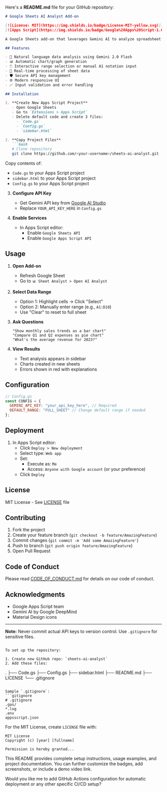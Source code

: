 Here's a **README.md** file for your GitHub repository:

```markdown
# Google Sheets AI Analyst Add-on

[![License: MIT](https://img.shields.io/badge/License-MIT-yellow.svg)](https://opensource.org/licenses/MIT)
[![Apps Script](https://img.shields.io/badge/Google%20Apps%20Script-1.0.0-blue.svg)](https://developers.google.com/apps-script)

A Google Sheets add-on that leverages Gemini AI to analyze spreadsheet data through natural language queries, with automatic chart generation and flexible data range selection.

## Features

- 🧠 Natural language data analysis using Gemini 2.0 Flash
- 📊 Automatic chart/graph generation
- 🖱️ Interactive range selection or manual A1 notation input
- 🔄 Real-time processing of sheet data
- 🛡️ Secure API key management
- 🌐 Modern responsive UI
- ✅ Input validation and error handling

## Installation

1. **Create New Apps Script Project**
   - Open Google Sheets
   - Go to `Extensions > Apps Script`
   - Delete default code and create 3 files:
     - `Code.gs`
     - `Config.gs`
     - `sidebar.html`

2. **Copy Project Files**
   ```bash
   # Clone repository
   git clone https://github.com/<your-username>/sheets-ai-analyst.git
   ```
   Copy contents of:
   - `Code.gs` to your Apps Script project
   - `sidebar.html` to your Apps Script project
   - `Config.gs` to your Apps Script project

3. **Configure API Key**
   - Get Gemini API key from [Google AI Studio](https://aistudio.google.com/)
   - Replace `YOUR_API_KEY_HERE` in `Config.gs`

4. **Enable Services**
   - In Apps Script editor:
     - Enable `Google Sheets API`
     - Enable `Google Apps Script API`

## Usage

1. **Open Add-on**
   - Refresh Google Sheet
   - Go to `📊 Sheet Analyst > Open AI Analyst`

2. **Select Data Range**
   - Option 1: Highlight cells → Click "Select"
   - Option 2: Manually enter range (e.g., `A1:D10`)
   - Use "Clear" to reset to full sheet

3. **Ask Questions**
   ```
   "Show monthly sales trends as a bar chart"
   "Compare Q1 and Q2 expenses as pie chart"
   "What's the average revenue for 2023?"
   ```

4. **View Results**
   - Text analysis appears in sidebar
   - Charts created in new sheets
   - Errors shown in red with explanations

## Configuration

```javascript
// Config.gs
const CONFIG = {
  GEMINI_API_KEY: "your_api_key_here", // Required
  DEFAULT_RANGE: "FULL_SHEET" // Change default range if needed
};
```

## Deployment

1. In Apps Script editor:
   - Click `Deploy > New deployment`
   - Select type: `Web app`
   - Set:
     - Execute as: `Me`
     - Access: `Anyone with Google account` (or your preference)
   - Click `Deploy`

## License

MIT License - See [LICENSE](LICENSE) file

## Contributing

1. Fork the project
2. Create your feature branch (`git checkout -b feature/AmazingFeature`)
3. Commit changes (`git commit -m 'Add some AmazingFeature'`)
4. Push to branch (`git push origin feature/AmazingFeature`)
5. Open Pull Request

## Code of Conduct

Please read [CODE_OF_CONDUCT.md](CODE_OF_CONDUCT.md) for details on our code of conduct.

## Acknowledgments

- Google Apps Script team
- Gemini AI by Google DeepMind
- Material Design icons

---

**Note:** Never commit actual API keys to version control. Use `.gitignore` for sensitive files.
```

To set up the repository:

1. Create new GitHub repo: `sheets-ai-analyst`
2. Add these files:
   ```
   .
   ├── Code.gs
   ├── Config.gs
   ├── sidebar.html
   ├── README.md
   ├── LICENSE
   └── .gitignore
   ```

Sample `.gitignore`:
```gitignore
# .gitignore
.gas/
*.log
.env
appsscript.json
```

For the MIT License, create `LICENSE` file with:
```text
MIT License
Copyright (c) [year] [fullname]

Permission is hereby granted...
```

This README provides complete setup instructions, usage examples, and project documentation. You can further customize the badges, add screenshots, or include a demo video link.

Would you like me to add GitHub Actions configuration for automatic deployment or any other specific CI/CD setup?
